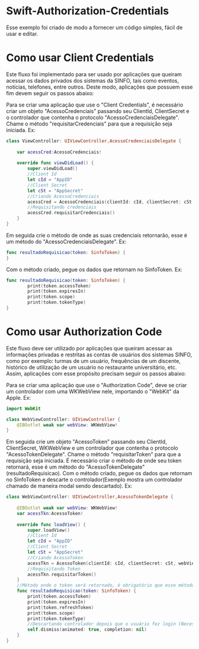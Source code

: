 # Swift-Authorization-Credentials
Esse exemplo foi criado de modo a fornecer um código simples, fácil de usar e editar.

# Como usar Client Credentials
Este fluxo foi implementado para ser usado por aplicações que queiram acessar os dados privados dos sistemas da SINFO, tais como eventos, notícias, telefones, entre outros. Deste modo, aplicações que possuem esse fim devem seguir os passos abaixo:

Para se criar uma aplicação que use o "Client Credentials", é necessário criar um objeto "AcessoCredenciais" passando seu ClientId, ClientSecret e o controlador que contenha o protocolo "AcessoCredenciaisDelegate". Chame o método "requisitarCredenciais" para que a requisição seja iniciada.
Ex:
```swift
class ViewController: UIViewController,AcessoCredenciaisDelegate {
    
    var acessCred:AcessoCredenciais!
    
    override func viewDidLoad() {
        super.viewDidLoad()
        //Client Id
        let cId = "AppID"
        //Client Secret
        let cSt = "AppSecret"
        //Criando AcessoCredenciais
        acessCred = AcessoCredenciais(clientId: cId, clientSecret: cSt, delegate: self)
        //Requisitando credenciais
        acessCred.requisitarCredenciais()
    }
}
```
Em seguida crie o método de onde as suas credenciais retornarão, esse é um método do "AcessoCredenciaisDelegate".
Ex:
```swift
func resultadoRequisicao(token: SinfoToken) {
}
```
Com o método criado, pegue os dados que retornam no SinfoToken.
Ex:
```swift
func resultadoRequisicao(token: SinfoToken) {
        print(token.accessToken)
        print(token.expiresIn)
        print(token.scope)
        print(token.tokenType)
}
```
# Como usar Authorization Code
Este fluxo deve ser utilizado por aplicações que queiram acessar as informações privadas e restritas as contas de usuários dos sistemas SINFO, como por exemplo: turmas de um usuário, frequências de um discente, histórico de utilização de um usuário no restaurante universitário, etc. Assim, aplicações com esse propósito precisam seguir os passos abaixo:

Para se criar uma aplicação que use o "Authorization Code", deve se criar um controlador com uma WKWebView nele, importando o "WebKit" da Apple.
Ex:
```swift
import WebKit

class WebViewController: UIViewController {
    @IBOutlet weak var webView: WKWebView!
}
```
Em seguida crie um objeto "AcessoToken" passando seu ClientId, ClientSecret, WKWebView e um controlador que contenha o protocolo "AcessoTokenDelegate". Chame o método "requisitarToken" para que a requisição seja iniciada. É necessário criar  o método de onde seu token retornará, esse é um método do "AcessoTokenDelegate"(resultadoRequisicao). Com o método criado, pegue os dados que retornam no SinfoToken e descarte o controlador(Exemplo mostra um controlador chamado de maneira modal sendo descartado).
Ex:

```swift
class WebViewController: UIViewController,AcessoTokenDelegate {
    
    @IBOutlet weak var webView: WKWebView!
    var acessTkn:AcessoToken!
    
    override func loadView() {
        super.loadView()
        //Client Id
        let cId = "AppID"
        //Client Secret
        let cSt = "AppSecret"
        //Criando AcessoToken
        acessTkn = AcessoToken(clientId: cId, clientSecret: cSt, webView: webView, delegate: self)
        //Requisitando Token
        acessTkn.requisitarToken()
    }
    //Método onde o token será retornado, é obrigatório que esse método seja implementado
    func resultadoRequisicao(token: SinfoToken) {
        print(token.accessToken)
        print(token.expiresIn)
        print(token.refreshToken)
        print(token.scope)
        print(token.tokenType)
        //Descartando controlador depois que o usuário fez login (Necessário) 
        self.dismiss(animated: true, completion: nil)
    }
}
```
